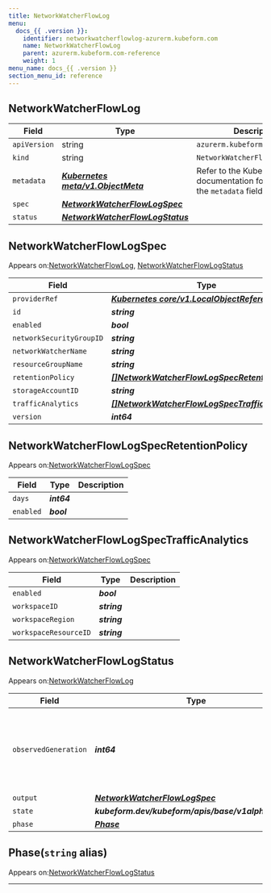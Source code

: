 ```yaml
---
title: NetworkWatcherFlowLog
menu:
  docs_{{ .version }}:
    identifier: networkwatcherflowlog-azurerm.kubeform.com
    name: NetworkWatcherFlowLog
    parent: azurerm.kubeform.com-reference
    weight: 1
menu_name: docs_{{ .version }}
section_menu_id: reference
---
```


## NetworkWatcherFlowLog
| Field | Type | Description |
| ------ | ----- | ----------- |
| `apiVersion` | string | `azurerm.kubeform.com/v1alpha1` |
|    `kind` | string | `NetworkWatcherFlowLog` |
| `metadata` | ***[Kubernetes meta/v1.ObjectMeta](https://v1-18.docs.kubernetes.io/docs/reference/generated/kubernetes-api/v1.18/#objectmeta-v1-meta)***|Refer to the Kubernetes API documentation for the fields of the `metadata` field.|
| `spec` | ***[NetworkWatcherFlowLogSpec](#networkwatcherflowlogspec)***||
| `status` | ***[NetworkWatcherFlowLogStatus](#networkwatcherflowlogstatus)***||
## NetworkWatcherFlowLogSpec

Appears on:[NetworkWatcherFlowLog](#networkwatcherflowlog), [NetworkWatcherFlowLogStatus](#networkwatcherflowlogstatus)

| Field | Type | Description |
| ------ | ----- | ----------- |
| `providerRef` | ***[Kubernetes core/v1.LocalObjectReference](https://v1-18.docs.kubernetes.io/docs/reference/generated/kubernetes-api/v1.18/#localobjectreference-v1-core)***||
| `id` | ***string***||
| `enabled` | ***bool***||
| `networkSecurityGroupID` | ***string***||
| `networkWatcherName` | ***string***||
| `resourceGroupName` | ***string***||
| `retentionPolicy` | ***[[]NetworkWatcherFlowLogSpecRetentionPolicy](#networkwatcherflowlogspecretentionpolicy)***||
| `storageAccountID` | ***string***||
| `trafficAnalytics` | ***[[]NetworkWatcherFlowLogSpecTrafficAnalytics](#networkwatcherflowlogspectrafficanalytics)***| ***(Optional)*** |
| `version` | ***int64***| ***(Optional)*** |
## NetworkWatcherFlowLogSpecRetentionPolicy

Appears on:[NetworkWatcherFlowLogSpec](#networkwatcherflowlogspec)

| Field | Type | Description |
| ------ | ----- | ----------- |
| `days` | ***int64***||
| `enabled` | ***bool***||
## NetworkWatcherFlowLogSpecTrafficAnalytics

Appears on:[NetworkWatcherFlowLogSpec](#networkwatcherflowlogspec)

| Field | Type | Description |
| ------ | ----- | ----------- |
| `enabled` | ***bool***||
| `workspaceID` | ***string***||
| `workspaceRegion` | ***string***||
| `workspaceResourceID` | ***string***||
## NetworkWatcherFlowLogStatus

Appears on:[NetworkWatcherFlowLog](#networkwatcherflowlog)

| Field | Type | Description |
| ------ | ----- | ----------- |
| `observedGeneration` | ***int64***| ***(Optional)*** Resource generation, which is updated on mutation by the API Server.|
| `output` | ***[NetworkWatcherFlowLogSpec](#networkwatcherflowlogspec)***| ***(Optional)*** |
| `state` | ***kubeform.dev/kubeform/apis/base/v1alpha1.State***| ***(Optional)*** |
| `phase` | ***[Phase](#phase)***| ***(Optional)*** |
## Phase(`string` alias)

Appears on:[NetworkWatcherFlowLogStatus](#networkwatcherflowlogstatus)

---
